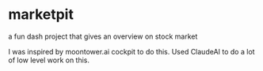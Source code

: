 # marketpit
a fun dash project that gives an overview on stock market

I was inspired by moontower.ai cockpit to do this. 
Used ClaudeAI to do a lot of low level work on this. 

